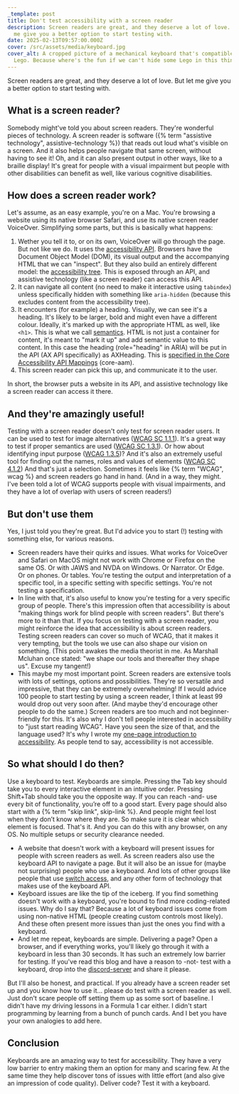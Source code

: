 ```yaml
---
_template: post
title: Don't test accessibility with a screen reader
description: Screen readers are great, and they deserve a lot of love. But let
  me give you a better option to start testing with.
date: 2025-02-13T09:57:00.000Z
cover: /src/assets/media/keyboard.jpg
cover_alt: A cropped picture of a mechanical keyboard that's compatible with
  Lego. Because where's the fun if we can't hide some Lego in this thing?
---
```


Screen readers are great, and they deserve a lot of love. But let me give you a better option to start testing with.

## What is a screen reader?
Somebody might've told you about screen readers. They're wonderful pieces of technology. A screen reader is software ({% term "assistive technology", assistive-technology %}) that reads out loud what's visible on a screen. And it also helps people navigate that same screen, without having to see it! Oh, and it can also present output in other ways, like to a braille display!
It's great for people with a visual impairment but people with other disabilities can benefit as well, like various cognitive disabilities.

## How does a screen reader work?
Let's assume, as an easy example, you're on a Mac. You're browsing a website using its native browser Safari, and use its native screen reader VoiceOver.
Simplifying some parts, but this is basically what happens:
1. Wether you tell it to, or on its own, VoiceOver will go through the page. But not like we do. It uses the [accessibility API](https://www.w3.org/TR/wai-aria/#dfn-accessibility-api). Browsers have the Document Object Model (DOM), its visual output and the accompanying HTML that we can "inspect". But they also build an entirely different model: the [accessibility tree](https://www.w3.org/TR/wai-aria/#accessibility_tree). This is exposed through an API, and assistive technology (like a screen reader) can access this API. 
2. It can navigate all content (no need to make it interactive using `tabindex`) unless specifically hidden with something like `aria-hidden` (because this excludes content from the accessibility tree). 
3. It encounters (for example) a heading. Visually, we can see it's a heading. It's likely to be larger, bold and might even have a different colour. Ideally, it's marked up with the appropriate HTML as well, like `<h1>`. This is what we call [semantics](https://www.erikkroes.nl/blog/semantics-what-does-it-mean/). HTML is not just a container for content, it's meant to "mark it up" and add semantic value to this content. In this case the heading (role="heading" in ARIA) will be put in the API (AX API specifically) as AXHeading. This is [specified in the Core Accessibility API Mappings](https://www.w3.org/TR/core-aam-1.2/#role-map-heading) (core-aam).
4. This screen reader can pick this up, and communicate it to the user.

In short, the browser puts a website in its API, and assistive technology like a screen reader can access it there. 

## And they're amazingly useful!
Testing with a screen reader doesn't only test for screen reader users. It can be used to test for image alternatives ([WCAG SC 1.1.1](https://www.w3.org/WAI/WCAG22/Understanding/non-text-content.html)). It's a great way to test if proper semantics are used ([WCAG SC 1.3.1](https://www.w3.org/WAI/WCAG22/quickref/#info-and-relationships)). Or how about identifying input purpose ([WCAG 1.3.5](https://www.w3.org/WAI/WCAG22/Understanding/identify-input-purpose.html))? And it's also an extremely useful tool for finding out the names, roles and values of elements ([WCAG SC 4.1.2](https://www.w3.org/WAI/WCAG22/Understanding/name-role-value.html))
And that's just a selection. Sometimes it feels like {% term "WCAG", wcag %} and screen readers go hand in hand. (And in a way, they might. I've been told a lot of WCAG supports people with visual impairments, and they have a lot of overlap with users of screen readers!)

## But don't use them
Yes, I just told you they're great. But I'd advice you to start (!) testing with something else, for various reasons.
- Screen readers have their quirks and issues. What works for VoiceOver and Safari on MacOS might not work with Chrome or Firefox on the same OS. Or with JAWS and NVDA on Windows. Or Narrator. Or Edge. Or on phones. Or tables. You're testing the output and interpretation of a specific tool, in a specific setting with specific settings. You're not testing a specification.
- In line with that, it's also useful to know you're testing for a very specific group of people. There's this impression often that accessibility is about "making things work for blind people with screen readers". But there's more to it than that. If you focus on testing with a screen reader, you might reinforce the idea that accessibility is about screen readers. Testing screen readers can cover so much of WCAG, that it makes it very tempting, but the tools we use can also shape our vision on something. (This point awakes the media theorist in me. As Marshall Mcluhan once stated: "we shape our tools and thereafter they shape us". Excuse my tangent!)
- This maybe my most important point. Screen readers are extensive tools with lots of settings, options and possibilities. They're so versatile and impressive, that they can be extremely overwhelming! If I would advice 100 people to start testing by using a screen reader, I think at least 99 would drop out very soon after. (And maybe they'd encourage other people to do the same.) Screen readers are too much and not beginner-friendly for this. It's also why I don't tell people interested in accessibility to "just start reading WCAG". Have you seen the size of that, and the language used? It's why I wrote my [one-page introduction to accessibility](https://www.solidstart.info/). As people tend to say, accessibility is not accessible. 

## So what should I do then?
Use a keyboard to test. Keyboards are simple. Pressing the Tab key should take you to every interactive element in an intuitive order. Pressing Shift+Tab should take you the opposite way. If you can reach -and- use every bit of functionality, you’re off to a good start. Every page should also start with a {% term "skip link", skip-link %}. And people might feel lost when they don’t know where they are. So make sure it is clear which element is focused. That's it. And you can do this with any browser, on any OS. No multiple setups or security clearance needed.

- A website that doesn't work with a keyboard will present issues for people with screen readers as well. As screen readers also use the keyboard API to navigate a page. But it will also be an issue for (maybe not surprising) people who use a keyboard. And lots of other groups like people that use [switch access](https://en.wikipedia.org/wiki/Switch_access), and any other form of technology that makes use of the keyboard API.
- Keyboard issues are like the tip of the iceberg. If you find something doesn't work with a keyboard, you're bound to find more coding-related issues. Why do I say that? Because a lot of keyboard issues come from using non-native HTML (people creating custom controls most likely). And these often present more issues than just the ones you find with a keyboard.
- And let me repeat, keyboards are simple. Delivering a page? Open a browser, and if everything works, you'll likely go through it with a keyboard in less than 30 seconds. It has such an extremely low barrier for testing. If you've read this blog and have a reason to -not- test with a keyboard, drop into the [discord-server](https://discord.gg/FSRZDPDzrQ) and share it please. 

But I'll also be honest, and practical. If you already have a screen reader set up and you know how to use it... please do test with a screen reader as well. Just don't scare people off setting them up as some sort of baseline. I didn't have my driving lessons in a Formula 1 car either. I didn't start programming by learning from a bunch of punch cards. And I bet you have your own analogies to add here.

## Conclusion
Keyboards are an amazing way to test for accessibility. They have a very low barrier to entry making them an option for many and scaring few. At the same time they help discover tons of issues with little effort (and also give an impression of code quality).
Deliver code? Test it with a keyboard.



